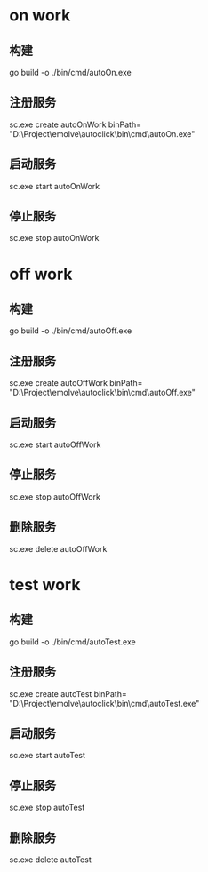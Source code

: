 
# on work
## 构建
go build -o ./bin/cmd/autoOn.exe
## 注册服务
sc.exe create autoOnWork binPath= "D:\Project\emolve\autoclick\bin\cmd\autoOn.exe"
## 启动服务
sc.exe start autoOnWork
## 停止服务
sc.exe stop autoOnWork



# off work
## 构建
go build -o ./bin/cmd/autoOff.exe

## 注册服务
sc.exe create autoOffWork binPath= "D:\Project\emolve\autoclick\bin\cmd\autoOff.exe"
## 启动服务
sc.exe start autoOffWork
## 停止服务
sc.exe stop autoOffWork
## 删除服务
sc.exe delete autoOffWork


# test work
## 构建
go build -o ./bin/cmd/autoTest.exe

## 注册服务
sc.exe create autoTest binPath= "D:\Project\emolve\autoclick\bin\cmd\autoTest.exe"
## 启动服务
sc.exe start autoTest
## 停止服务
sc.exe stop autoTest
## 删除服务
sc.exe delete autoTest